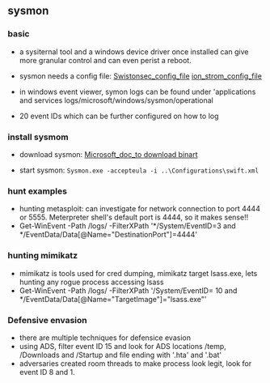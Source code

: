 ## sysmon 

### basic

- a sysiternal tool and a windows device driver once installed can give more granular control and can even perist a reboot.

- sysmon needs a config file: [Swistonsec_config_file](https://github.com/SwiftOnSecurity/sysmon-config)
[ion_strom_config_file](https://github.com/ion-storm/sysmon-config/blob/develop/sysmonconfig-export.xml)

- in windows event viewer, symon logs can be found under 'applications and services logs/microsoft/windows/sysmon/operational

- 20 event IDs which can be further configured on how to log

### install sysmom

- download sysmon: [Microsoft_doc_to download binart](https://learn.microsoft.com/en-us/sysinternals/downloads/sysmon)

- start sysmon: `Sysmon.exe -accepteula -i ..\Configurations\swift.xml`


### hunt examples

- hunting metasploit: can investigate for network connection to port 4444 or 5555. Meterpreter shell's default port is 4444, so it makes sense!!
- Get-WinEvent -Path /logs/ -FilterXPath '*/System/EventID=3 and */EventData/Data[@Name="DestinationPort"]=4444'

### hunting mimikatz

- mimikatz is tools used for cred dumping, mimikatz target lsass.exe, lets hunting any rogue process accessing lsass
- Get-WinEvent -Path /logs/ -FilterXPath '/System/EventID= 10 and */EventData/Data[@Name="TargetImage"]="lsass.exe"'

### Defensive envasion

- there are multiple techniques for defensice evasion
- using ADS, filter event ID 15 and look for ADS locations /temp, /Downloads and /Startup and file ending with '.hta' and '.bat'
- adversaries created room threads to make process look legit, look for event ID 8 and 1.


